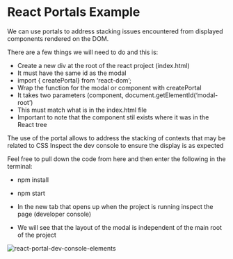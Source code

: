 # React Portals Example
We can use portals to address stacking issues encountered from displayed components rendered on the DOM. 

There are a few things we will need to do and this is:
- Create a new div at the root of the react project (index.html)
- It must have the same id as the modal
- import { createPortal} from ‘react-dom’;
- Wrap the function for the modal or component with createPortal
- It takes two parameters (component, document.getElementId(‘modal-root’)
- This must match what is in the index.html file
- Important to note that the component stil exists where it was in the React tree

The  use of the portal allows to address the stacking of contexts that may be related to CSS
Inspect the dev console to ensure the display is as expected

Feel free to pull down the code from here and then enter the following in the terminal:
- npm install 
- npm start
- In the new tab that opens up when the project is running inspect the page (developer console)

- We will see that the layout of the modal is independent of the main root of the project

![react-portal-dev-console-elements](https://user-images.githubusercontent.com/5911897/210295315-7b1b9b39-063f-4346-a0e9-466ab3cd94e7.PNG)
